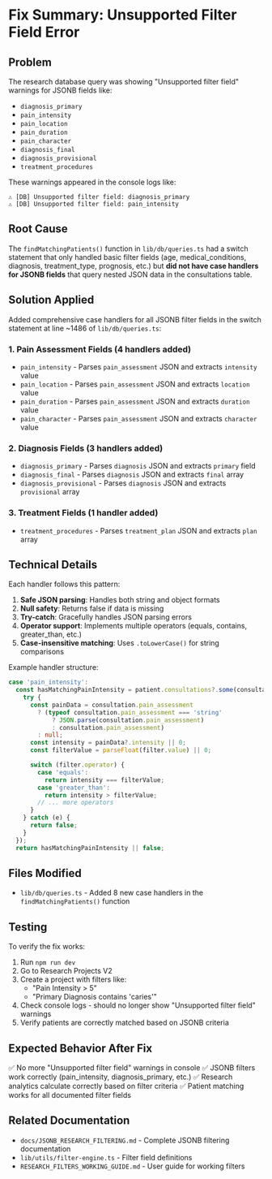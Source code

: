 # Fix Summary: Unsupported Filter Field Error

## Problem
The research database query was showing "Unsupported filter field" warnings for JSONB fields like:
- `diagnosis_primary`
- `pain_intensity`
- `pain_location`
- `pain_duration`
- `pain_character`
- `diagnosis_final`
- `diagnosis_provisional`
- `treatment_procedures`

These warnings appeared in the console logs like:
```
⚠️ [DB] Unsupported filter field: diagnosis_primary
⚠️ [DB] Unsupported filter field: pain_intensity
```

## Root Cause
The `findMatchingPatients()` function in `lib/db/queries.ts` had a switch statement that only handled basic filter fields (age, medical_conditions, diagnosis, treatment_type, prognosis, etc.) but **did not have case handlers for JSONB fields** that query nested JSON data in the consultations table.

## Solution Applied
Added comprehensive case handlers for all JSONB filter fields in the switch statement at line ~1486 of `lib/db/queries.ts`:

### 1. Pain Assessment Fields (4 handlers added)
- `pain_intensity` - Parses `pain_assessment` JSON and extracts `intensity` value
- `pain_location` - Parses `pain_assessment` JSON and extracts `location` value
- `pain_duration` - Parses `pain_assessment` JSON and extracts `duration` value
- `pain_character` - Parses `pain_assessment` JSON and extracts `character` value

### 2. Diagnosis Fields (3 handlers added)
- `diagnosis_primary` - Parses `diagnosis` JSON and extracts `primary` field
- `diagnosis_final` - Parses `diagnosis` JSON and extracts `final` array
- `diagnosis_provisional` - Parses `diagnosis` JSON and extracts `provisional` array

### 3. Treatment Fields (1 handler added)
- `treatment_procedures` - Parses `treatment_plan` JSON and extracts `plan` array

## Technical Details

Each handler follows this pattern:
1. **Safe JSON parsing**: Handles both string and object formats
2. **Null safety**: Returns false if data is missing
3. **Try-catch**: Gracefully handles JSON parsing errors
4. **Operator support**: Implements multiple operators (equals, contains, greater_than, etc.)
5. **Case-insensitive matching**: Uses `.toLowerCase()` for string comparisons

Example handler structure:
```typescript
case 'pain_intensity':
  const hasMatchingPainIntensity = patient.consultations?.some(consultation => {
    try {
      const painData = consultation.pain_assessment
        ? (typeof consultation.pain_assessment === 'string' 
            ? JSON.parse(consultation.pain_assessment) 
            : consultation.pain_assessment)
        : null;
      const intensity = painData?.intensity || 0;
      const filterValue = parseFloat(filter.value) || 0;

      switch (filter.operator) {
        case 'equals':
          return intensity === filterValue;
        case 'greater_than':
          return intensity > filterValue;
        // ... more operators
      }
    } catch (e) {
      return false;
    }
  });
  return hasMatchingPainIntensity || false;
```

## Files Modified
- `lib/db/queries.ts` - Added 8 new case handlers in the `findMatchingPatients()` function

## Testing
To verify the fix works:
1. Run `npm run dev`
2. Go to Research Projects V2
3. Create a project with filters like:
   - "Pain Intensity > 5"
   - "Primary Diagnosis contains 'caries'"
4. Check console logs - should no longer show "Unsupported filter field" warnings
5. Verify patients are correctly matched based on JSONB criteria

## Expected Behavior After Fix
✅ No more "Unsupported filter field" warnings in console
✅ JSONB filters work correctly (pain_intensity, diagnosis_primary, etc.)
✅ Research analytics calculate correctly based on filter criteria
✅ Patient matching works for all documented filter fields

## Related Documentation
- `docs/JSONB_RESEARCH_FILTERING.md` - Complete JSONB filtering documentation
- `lib/utils/filter-engine.ts` - Filter field definitions
- `RESEARCH_FILTERS_WORKING_GUIDE.md` - User guide for working filters
